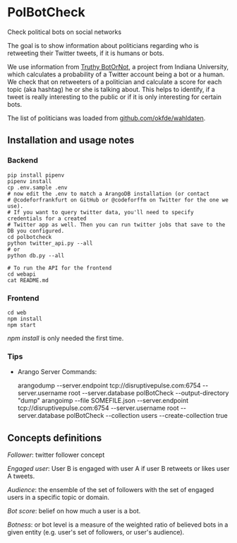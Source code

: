# PolBotCheck
Check political bots on social networks

The goal is to show information about politicians regarding who is retweeting their Twitter
tweets, if it is humans or bots.

We use information from [Truthy BotOrNot](http://truthy.indiana.edu/botornot/), a project
from Indiana University, which calculates a probability of a Twitter account being a bot
or a human. We check that on retweeters of a politician and calculate a score for each
topic (aka hashtag) he or she is talking about. This helps to identify, if a tweet is
really interesting to the public or if it is only interesting for certain bots.

The list of politicians was loaded from [github.com/okfde/wahldaten](https://github.com/okfde/wahldaten).

## Installation and usage notes
### Backend

    pip install pipenv
    pipenv install
    cp .env.sample .env
    # now edit the .env to match a ArangoDB installation (or contact
    # @codeforfrankfurt on GitHub or @codeforffm on Twitter for the one we use).
    # If you want to query twitter data, you'll need to specify credentials for a created
    # Twitter app as well. Then you can run twitter jobs that save to the DB you configured.
    cd polbotcheck
    python twitter_api.py --all
    # or
    python db.py --all
    
    # To run the API for the frontend
    cd webapi
    cat README.md
    

### Frontend

    cd web
    npm install
    npm start

_npm install_ is only needed the first time.

### Tips

 * Arango Server Commands:

    arangodump --server.endpoint tcp://disruptivepulse.com:6754 --server.username root --server.database polBotCheck --output-directory "dump"
    arangoimp --file SOMEFILE.json --server.endpoint tcp://disruptivepulse.com:6754 --server.username root --server.database polBotCheck --collection users --create-collection true


## Concepts definitions

*Follower*: twitter follower concept

*Engaged user*: User B is engaged with user A if user B retweets or likes user A
tweets.

*Audience*: the ensemble of the set of followers with the set of engaged users
in a specific topic or domain.

*Bot score*: belief on how much a user is a bot.

*Botness*: or bot level is a measure of the weighted ratio of believed bots in a
given entity (e.g. user's set of followers, or user's audience).
